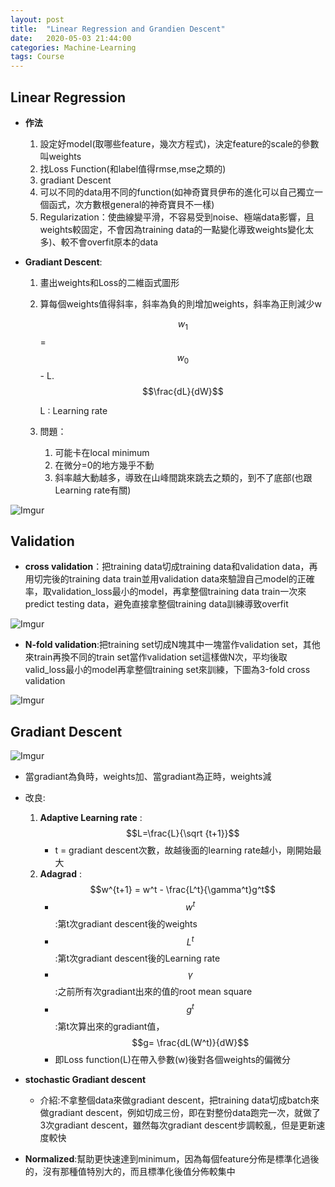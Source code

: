 ```yaml
---
layout: post
title:  "Linear Regression and Grandien Descent"
date:   2020-05-03 21:44:00
categories: Machine-Learning
tags: Course
---
```



## Linear Regression

- **作法**
    1. 設定好model(取哪些feature，幾次方程式)，決定feature的scale的參數叫weights
    2. 找Loss Function(和label值得rmse,mse之類的)
    3. gradiant Descent
    4. 可以不同的data用不同的function(如神奇寶貝伊布的進化可以自己獨立一個函式，次方數根general的神奇寶貝不一樣)
    5. Regularization：使曲線變平滑，不容易受到noise、極端data影響，且weights較固定，不會因為training data的一點變化導致weights變化太多)、較不會overfit原本的data

- **Gradiant Descent**:
    1. 畫出weights和Loss的二維函式圖形
    2. 算每個weights值得斜率，斜率為負的則增加weights，斜率為正則減少w

        $$w_1$$ = $$w_0$$ - L.$$\frac{dL}{dW}$$

        L : Learning rate

    3. 問題：
        1. 可能卡在local minimum
        2. 在微分=0的地方幾乎不動
        3. 斜率越大動越多，導致在山峰間跳來跳去之類的，到不了底部(也跟Learning rate有關)


![Imgur](https://i.imgur.com/S3OtolO.jpg)

## Validation

- **cross validation**：把training data切成training data和validation data，再用切完後的training data train並用validation data來驗證自己model的正確率，取validation_loss最小的model，再拿整個training data train一次來predict testing data，避免直接拿整個training data訓練導致overfit

![Imgur](https://i.imgur.com/4echmIk.jpg)

- **N-fold validation**:把training set切成N塊其中一塊當作validation set，其他來train再換不同的train set當作validation set這樣做N次，平均後取valid_loss最小的model再拿整個training set來訓練，下圖為3-fold cross validation

![Imgur](https://i.imgur.com/jM5uhb7.jpg)

## Gradiant Descent

![Imgur](https://i.imgur.com/RPVUrMe.jpg)

- 當gradiant為負時，weights加、當gradiant為正時，weights減
- 改良:
    1. **Adaptive Learning rate** : $$L=\frac{L}{\sqrt {t+1}}$$
        - t = gradiant descent次數，故越後面的learning rate越小，剛開始最大
    2. **Adagrad** : $$w^{t+1} = w^t - \frac{L^t}{\gamma^t}g^t$$
        - $$w^{t}$$:第t次gradiant descent後的weights
        - $$L^{t}$$:第t次gradiant descent後的Learning rate
        - $$\gamma$$:之前所有次gradiant出來的值的root mean square
        - $$g^t$$:第t次算出來的gradiant值， $$g= \frac{dL(W^t)}{dW}$$
        - 即Loss function(L)在帶入參數(w)後對各個weights的偏微分

- **stochastic Gradiant descent**
    - 介紹:不拿整個data來做gradiant descent，把training data切成batch來做gradiant descent，例如切成三份，即在對整份data跑完一次，就做了3次gradiant descent，雖然每次gradiant descent步調較亂，但是更新速度較快

- **Normalized**:幫助更快速達到minimum，因為每個feature分佈是標準化過後的，沒有那種值特別大的，而且標準化後值分佈較集中

